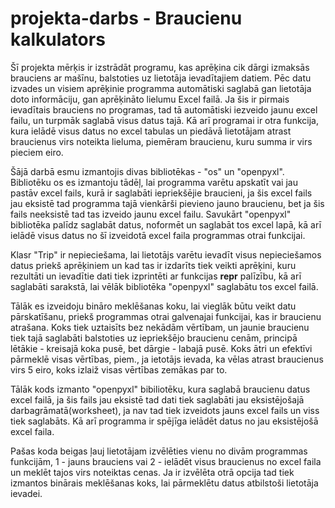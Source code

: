 # projekta-darbs - Braucienu kalkulators
Šī projekta mērķis ir izstrādāt programu, kas aprēķina cik dārgi izmaksās brauciens ar mašīnu, balstoties uz lietotāja ievadītajiem datiem. Pēc datu izvades un visiem aprēķinie programma automātiski saglabā gan lietotāja doto informāciju, gan aprēķināto lielumu Excel failā. Ja šis ir pirmais ievadītais brauciens no programas, tad tā automātiski iezveido jaunu excel failu, un turpmāk saglabā visus datus tajā. Kā arī programai ir otra funkcija, kura ielādē visus datus no excel tabulas un piedāvā lietotājam atrast braucienus virs noteikta lieluma, piemēram braucienu, kuru summa ir virs pieciem eiro. 

Šājā darbā esmu izmantojis divas bibliotēkas - "os" un "openpyxl". Bibliotēku os es izmantoju tādēļ, lai programma varētu apskatīt vai jau pastāv excel fails, kurā ir saglabāti iepriekšējie braucieni, ja šis excel fails jau eksistē tad programma tajā vienkārši pievieno jauno braucienu, bet ja šis fails neeksistē tad tas izveido jaunu excel failu. Savukārt "openpyxl" bibliotēka palīdz saglabāt datus, noformēt un saglabāt tos excel lapā, kā arī ielādē visus datus no šī izveidotā excel faila programmas otrai funkcijai. 

Klasr "Trip" ir nepieciešama, lai lietotājs varētu ievadīt visus nepieciešamos datus priekš aprēķiniem un kad tas ir izdarīts tiek veikti aprēķini, kuru rezultāti un ievadītie dati tiek izprintēti ar funkcijas __repr__ palīzību, kā arī saglabāti sarakstā, lai vēlāk bibliotēka "openpyxl" saglabātu tos excel failā.

Tālāk es izveidoju bināro meklēšanas koku, lai vieglāk būtu veikt datu pārskatīšanu, priekš programmas otrai galvenajai funkcijai, kas ir braucienu atrašana. Koks tiek uztaisīts bez nekādām vērtībam, un jaunie braucienu tiek tajā saglabāti balstoties uz iepriekšējo braucienu cenām, principā lētākie - kreisajā koka pusē, bet dārgie - labajā pusē. Koks ātri un efektīvi pārmeklē visas vērtības, piem., ja ietotājs ievada, ka vēlas atrast braucienus virs 5 eiro, koks izlaiž visas vērtības zemākas par to.

Tālāk kods izmanto "openpyxl" bibiliotēku, kura saglabā braucienu datus excel failā, ja šis fails jau eksistē tad dati tiek saglabāti jau eksistējošajā darbagrāmatā(worksheet), ja nav tad tiek izveidots jauns excel fails un viss tiek saglabāts. Kā arī programma ir spējīga ielādēt datus no jau eksistējošā excel faila.  

Pašas koda beigas ļauj lietotājam izvēlēties vienu no divām programmas funkcijām, 1 - jauns brauciens vai 2 - ielādēt visus braucienus no excel faila un meklēt tajos virs noteiktas cenas. Ja ir izvēlēta otrā opcija tad tiek izmantos binārais meklēšanas koks, lai pārmeklētu datus atbilstoši lietotāja ievadei.